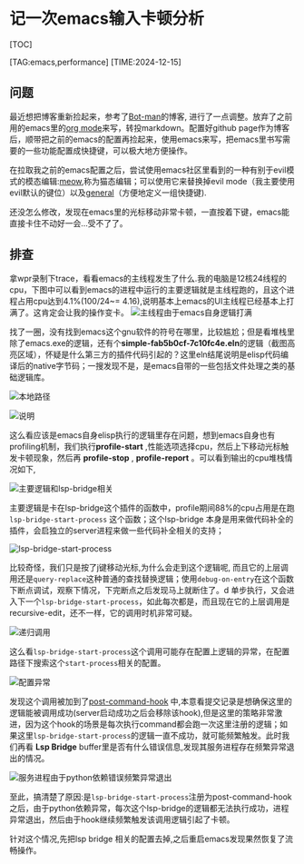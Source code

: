 # 记一次emacs输入卡顿分析

[TOC]

[TAG:emacs,performance]
[TIME:2024-12-15]

## 问题
最近想把博客重新捡起来，参考了[Bot-man](https://bot-man-jl.github.io/)的博客, 进行了一点调整。放弃了之前用的emacs里的[org mode](https://orgmode.org/)来写，转投markdown。配置好github page作为博客后，顺带把之前的emacs的配置再捡起来，使用emacs来写，把emacs里书写需要的一些功能配置成快捷键，可以极大地方便操作。

在拉取我之前的emacs配置之后，尝试使用emacs社区里看到的一种有别于evil模式的模态编辑:[meow](https://github.com/meow-edit/meow),称为猫态编辑；可以使用它来替换掉evil mode（我主要使用evil默认的键位）以及[general](https://github.com/noctuid/general.el)（方便地定义一组快捷键).

还没怎么修改，发现在emacs里的光标移动非常卡顿，一直按着下键，emacs能直接卡住不动好一会...受不了了。

## 排查 
拿wpr录制下trace，看看emacs的主线程发生了什么.我的电脑是12核24线程的cpu，下图中可以看到emacs的进程中运行的主要逻辑就是主线程跑的，且这个进程占用cpu达到4.1%(100/24~= 4.16),说明基本上emacs的UI主线程已经基本上打满了。这肯定会让我的操作变卡。
![主线程由于emacs自身逻辑打满](emacs_block1/1.png)

找了一圈，没有找到emacs这个gnu软件的符号在哪里，比较尴尬；但是看堆栈里除了emacs.exe的逻辑，还有个**simple-fab5b0cf-7c10fc4e.eln**的逻辑（截图高亮区域），怀疑是什么第三方的插件代码引起的？这里eln结尾说明是elisp代码编译后的native字节码；一搜发现不是，是emacs自带的一些包括文件处理之类的基础逻辑库。

![本地路径](emacs_block1/2.png)

![说明](emacs_block1/3.png)

这么看应该是emacs自身elisp执行的逻辑里存在问题，想到emacs自身也有profiling机制，我们执行**profile-start** ,性能选项选择cpu，然后上下移动光标触发卡顿现象，然后再 **profile-stop** , **profile-report** 。可以看到输出的cpu堆栈情况如下,

![主要逻辑和lsp-bridge相关](emacs_block1/4.png)

主要逻辑是卡在lsp-bridge这个插件的函数中，profile期间88%的cpu占用是在跑`lsp-bridge-start-process` 这个函数；这个lsp-bridge 本身是用来做代码补全的插件，会启独立的server进程来做一些代码补全相关的支持；

![lsp-bridge-start-process](emacs_block1/8.png)

比较奇怪，我们只是按了j键移动光标,为什么会走到这个逻辑呢, 而且它的上层调用还是`query-replace`这种普通的查找替换逻辑；使用`debug-on-entry`在这个函数下断点调试，观察下情况，下完断点之后发现马上就断住了。d 单步执行，又会进入下一个`lsp-bridge-start-process`，如此每次都是，而且现在它的上层调用是 recursive-edit，还不一样，它的调用时机非常可疑。

![递归调用](emacs_block1/5.png)

这么看`lsp-bridge-start-process`这个调用可能存在配置上逻辑的异常，在配置路径下搜索这个`start-process`相关的配置。

![配置异常](emacs_block1/6.png)

发现这个调用被加到了[post-command-hook](https://www.gnu.org/software/emacs/manual/html_node/elisp/Command-Overview.html#index-post_002dcommand_002dhook) 中,本意看提交记录是想确保这里的逻辑能被调用成功(server启动成功之后会移除该hook),但是这里的策略非常激进，因为这个hook的场景是每次执行command都会跑一次这里注册的逻辑；如果这里`lsp-bridge-start-process`的逻辑一直不成功，就可能频繁触发。此时我们再看 **Lsp Bridge** buffer里是否有什么错误信息,发现其服务进程存在频繁异常退出的情况。

![服务进程由于python依赖错误频繁异常退出](emacs_block1/7.png)

至此，搞清楚了原因:是`lsp-bridge-start-process`注册为post-command-hook 之后，由于python依赖异常，每次这个lsp-bridge的逻辑都无法执行成功，进程异常退出，然后由于hook继续频繁触发该调用逻辑引起了卡顿。

针对这个情况,先把lsp bridge 相关的配置去掉,之后重启emacs发现果然恢复了流畅操作。
